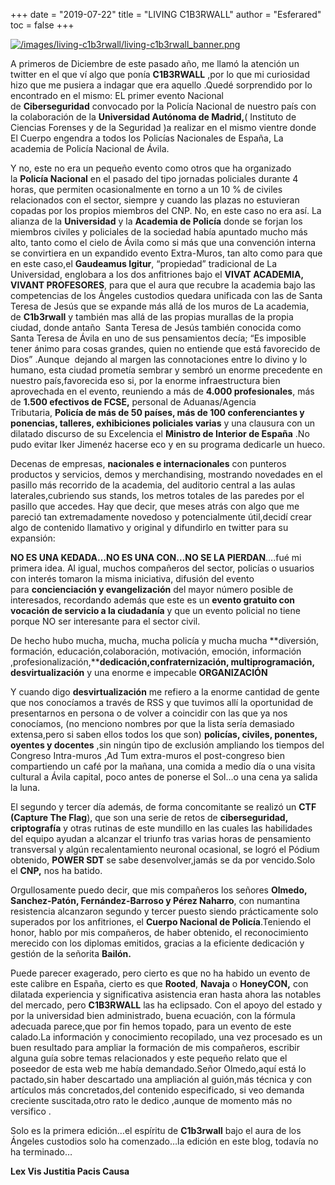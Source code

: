 +++
date = "2019-07-22"
title = "LIVING C1B3RWALL"
author = "Esferared"
toc = false
+++

[![/images/living-c1b3rwall/living-c1b3rwall_banner.png](/images/living-c1b3rwall/living-c1b3rwall_banner.png)](/images/living-c1b3rwall/living-c1b3rwall_banner.png)

A primeros de Diciembre de este pasado año, me llamó la atención un twitter en el que ví algo que ponía **C1B3RWALL** ,por lo que mi curiosidad hizo que me pusiera a indagar que era aquello .Quedé sorprendido por lo encontrado en el mismo: EL primer evento Nacional de **Ciberseguridad** convocado por la Policía Nacional de nuestro país con la colaboración de la **Universidad Autónoma de Madrid,**( Instituto de Ciencias Forenses y de la Seguridad )a realizar en el mismo vientre donde El Cuerpo engendra a todos los Policías Nacionales de España, La academia de Policía Nacional de Ávila.

Y no, este no era un pequeño evento como otros que ha organizado la **Policía Nacional** en el pasado del tipo jornadas policiales durante 4 horas, que permiten ocasionalmente en torno a un 10 % de civiles relacionados con el sector, siempre y cuando las plazas no estuvieran copadas por los propios miembros del CNP. No, en este caso no era así. La alianza de la **Universidad** y la **Academia de Policía** donde se forjan los miembros civiles y policiales de la sociedad había apuntado mucho más alto, tanto como el cielo de Ávila como si más que una convención interna se convirtiera en un expandido evento Extra-Muros, tan alto como para que en este caso,el **Gaudeamus Igitur**, “propiedad” tradicional de La Universidad, englobara a los dos anfitriones bajo el **VIVAT ACADEMIA, VIVANT PROFESORES**, para que el aura que recubre la academia bajo las competencias de los Ángeles custodios quedara unificada con las de Santa Teresa de Jesús que se expande más allá de los muros de La academia, de **C1b3rwall** y también mas allá de las propias murallas de la propia ciudad, donde antaño  Santa Teresa de Jesús también conocida como Santa Teresa de Ávila en uno de sus pensamientos decía; “Es imposible tener ánimo para cosas grandes, quien no entiende que está favorecido de Dios” .Aunque  dejando al margen las connotaciones entre lo divino y lo humano, esta ciudad prometía sembrar y sembró un enorme precedente en nuestro país,favorecida eso si, por la enorme infraestructura bien aprovechada en el evento, reuniendo a más de **4.000 profesionales**, más de **1.500 efectivos de FCSE,** personal de Aduanas/Agencia Tributaria, **Policía de más de 50 países, más de 100 conferenciantes y ponencias, talleres, exhibiciones policiales varias** y una clausura con un dilatado discurso de su Excelencia el **Ministro de Interior de España** .No pudo evitar Iker Jimenéz hacerse eco y en su programa dedicarle un hueco.

Decenas de empresas, **nacionales e internacionales** con punteros productos y servicios, demos y merchandising, mostrando novedades en el pasillo más recorrido de la academia, del auditorio central a las aulas laterales,cubriendo sus stands, los metros totales de las paredes por el pasillo que accedes. Hay que decir, que meses atrás con algo que me pareció tan extremadamente novedoso y potencialmente útil,decidí crear algo de contenido llamativo y original y difundirlo en twitter para su expansión:

**NO ES UNA KEDADA…NO ES UNA CON…NO SE LA PIERDAN**….fué mi primera idea. Al igual, muchos compañeros del sector, policías o usuarios con interés tomaron la misma iniciativa, difusión del evento para **concienciación y evangelización** del mayor número posible de interesados, recordando además que este es un **evento gratuito con vocación de servicio a la ciudadanía** y que un evento policial no tiene porque NO ser interesante para el sector civil.

De hecho hubo mucha, mucha, mucha policía y mucha mucha **diversión, formación, educación,colaboración, motivación, emoción, información ,profesionalización,****dedicación,confraternización, multiprogramación, desvirtualización** y una enorme e impecable **ORGANIZACIÓN**

Y cuando digo **desvirtualización** me refiero a la enorme cantidad de gente que nos conocíamos a través de RSS y que tuvimos allí la oportunidad de presentarnos en persona o de volver a coincidir con las que ya nos conocíamos, (no menciono nombres por que la lista sería demasiado extensa,pero si saben ellos todos los que son) **policías, civiles, ponentes, oyentes y docentes** ,sin ningún tipo de exclusión ampliando los tiempos del Congreso Intra-muros ,Ad Tum extra-muros el post-congreso bien compartiendo un café por la mañana, una comida a medio día o una visita cultural a Ávila capital, poco antes de ponerse el Sol…o una cena ya salida la luna.

El segundo y tercer día además, de forma concomitante se realizó un **CTF (Capture The Flag**), que son una serie de retos de **ciberseguridad, criptografía** y otras rutinas de este mundillo en las cuales las habilidades del equipo ayudan a alcanzar el triunfo tras varias horas de pensamiento transversal y algún recalentamiento neuronal ocasional, se logró el Pódium obtenido, **POWER SDT** se sabe desenvolver,jamás se da por vencido.Solo el **CNP,** nos ha batido.

Orgullosamente puedo decir, que mis compañeros los señores **Olmedo, Sanchez-Patón, Fernández-Barroso y Pérez Naharro**, con numantina resistencia alcanzaron segundo y tercer puesto siendo prácticamente solo superados por los anfitriones, el **Cuerpo Nacional de Policía**.Teniendo el honor, hablo por mis compañeros, de haber obtenido, el reconocimiento merecido con los diplomas emitidos, gracias a la eficiente dedicación y gestión de la señorita **Bailón.**

Puede parecer exagerado, pero cierto es que no ha habido un evento de este calibre en España, cierto es que **Rooted**, **Navaja** o **HoneyCON,** con dilatada experiencia y significativa asistencia eran hasta ahora las notables del mercado, pero **C1B3RWALL** las ha eclipsado. Con el apoyo del estado y por la universidad bien administrado, buena ecuación, con la fórmula adecuada parece,que por fin hemos topado, para un evento de este calado.La información y conocimiento recopilado, una vez procesado es un buen resultado para ampliar la formación de mis compañeros, escribir alguna guía sobre temas relacionados y este pequeño relato que el poseedor de esta web me había demandado.Señor Olmedo,aquí está lo pactado,sin haber descartado una ampliación al guión,más técnica y con artículos más concretados,del contenido especificado, si veo demanda creciente suscitada,otro rato le dedico ,aunque de momento más no versifico .

Solo es la primera edición…el espíritu de **C1b3rwall** bajo el aura de los Ángeles custodios solo ha comenzado…la edición en este blog, todavía no ha terminado…

**Lex Vis Justitia Pacis Causa**